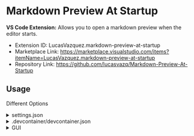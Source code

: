 # Markdown Preview At Startup

**VS Code Extension:** Allows you to open a markdown preview when the editor starts.

- Extension ID: LucasVazquez.markdown-preview-at-startup
- Marketplace Link: https://marketplace.visualstudio.com/items?itemName=LucasVazquez.markdown-preview-at-startup
- Repository Link: https://github.com/lucasvazq/Markdown-Preview-At-Startup

## Usage

Different Options

<details><summary>settings.json</summary>

```json
{
    "markdownPreviewAtStartup.markdownFilePath": "docs/CUSTOM_README.md"
}
```

</details>

<details><summary>.devcontainer/devcontainer.json</summary>

```json
{
    "customizations": {
        "vscode": {
            "settings": {
                "markdownPreviewAtStartup.markdownFilePath": "docs/CUSTOM_README.md"
            }
        }
    }
}
```

</details>

<details><summary>GUI</summary>

<div align="center">
    <img src="https://github.com/lucasvazq/Markdown-Preview-At-Startup/raw/main/GUI_config_example.png" alt="GUI config example">
</div>

</details>
